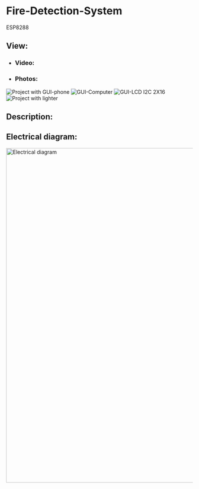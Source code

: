 # Fire-Detection-System

ESP8288

## View:
- ### Video:

- ### Photos:
![Project with GUI-phone](https://github.com/user-attachments/assets/302fe537-3933-4a98-8770-11d751a64caa)
![GUI-Computer](https://github.com/user-attachments/assets/cfe1504e-c093-447e-a5c6-2fea8bb7ef01)
![GUI-LCD I2C 2X16](https://github.com/user-attachments/assets/45ecedb3-f161-4676-9b5b-75babf77064a)
![Project with lighter](https://github.com/user-attachments/assets/7e94e1fc-8e90-4af9-aafb-625ea394c0aa)

## Description:
## Electrical diagram:
<img width="902" alt="Electrical diagram" src="https://github.com/user-attachments/assets/1880fa60-6480-4ad0-aa2c-f4179d125edc">
